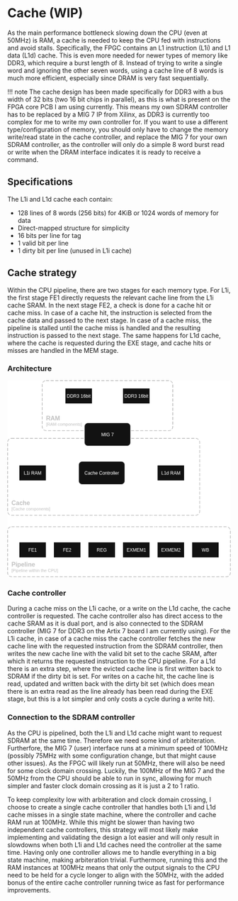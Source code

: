 # Cache (WIP)

As the main performance bottleneck slowing down the CPU (even at 50MHz) is RAM, a cache is needed to keep the CPU fed with instructions and avoid stalls. Specifically, the FPGC contains an L1 instruction (L1i) and L1 data (L1d) cache. This is even more needed for newer types of memory like DDR3, which require a burst length of 8. Instead of trying to write a single word and ignoring the other seven words, using a cache line of 8 words is much more efficient, especially since DRAM is very fast sequentially.

!!! note
    The cache design has been made specifically for DDR3 with a bus width of 32 bits (two 16 bit chips in parallel), as this is what is present on the FPGA core PCB I am using currently. This means my own SDRAM controller has to be replaced by a MIG 7 IP from Xilinx, as DDR3 is currently too complex for me to write my own controller for. If you want to use a different type/configuration of memory, you should only have to change the memory write/read state in the cache controller, and replace the MIG 7 for your own SDRAM controller, as the controller will only do a simple 8 word burst read or write when the DRAM interface indicates it is ready to receive a command.

## Specifications

The L1i and L1d cache each contain:

- 128 lines of 8 words (256 bits) for 4KiB or 1024 words of memory for data
- Direct-mapped structure for simplicity
- 16 bits per line for tag
- 1 valid bit per line
- 1 dirty bit per line (unused in L1i cache)

## Cache strategy

Within the CPU pipeline, there are two stages for each memory type. For L1i, the first stage FE1 directly requests the relevant cache line from the L1i cache SRAM. In the next stage FE2, a check is done for a cache hit or cache miss. In case of a cache hit, the instruction is selected from the cache data and passed to the next stage. In case of a cache miss, the pipeline is stalled until the cache miss is handled and the resulting instruction is passed to the next stage. The same happens for L1d cache, where the cache is requested during the EXE stage, and cache hits or misses are handled in the MEM stage.

### Architecture

![cache_arch](../../images/cache_arch.png)

### Cache controller

During a cache miss on the L1i cache, or a write on the L1d cache, the cache controller is requested. The cache controller also has direct access to the cache SRAM as it is dual port, and is also connected to the SDRAM controller (MIG 7 for DDR3 on the Artix 7 board I am currently using). For the L1i cache, in case of a cache miss the cache controller fetches the new cache line with the requested instruction from the SDRAM controller, then writes the new cache line with the valid bit set to the cache SRAM, after which it returns the requested instruction to the CPU pipeline. For a L1d there is an extra step, where the evicted cache line is first written back to SDRAM if the dirty bit is set. For writes on a cache hit, the cache line is read, updated and written back with the dirty bit set (which does mean there is an extra read as the line already has been read during the EXE stage, but this is a lot simpler and only costs a cycle during a write hit).

### Connection to the SDRAM controller

As the CPU is pipelined, both the L1i and L1d cache might want to request SDRAM at the same time. Therefore we need some kind of arbiteration. Furtherfore, the MIG 7 (user) interface runs at a minimum speed of 100MHz (possibly 75MHz with some configuration change, but that might cause other issues). As the FPGC will likely run at 50MHz, there will also be need for some clock domain crossing. Luckily, the 100MHz of the MIG 7 and the 50MHz from the CPU should be able to run in sync, allowing for much simpler and faster clock domain crossing as it is just a 2 to 1 ratio.

To keep complexity low with arbiteration and clock domain crossing, I choose to create a single cache controller that handles both L1i and L1d cache misses in a single state machine, where the controller and cache RAM run at 100MHz. While this might be slower than having two independent cache controllers, this strategy will most likely make implementing and validating the design a lot easier and will only result in slowdowns when both L1i and L1d caches need the controller at the same time. Having only one controller allows me to handle everything in a big state machine, making arbiteration trivial. Furthermore, running this and the RAM instances at 100MHz means that only the output signals to the CPU need to be held for a cycle longer to align with the 50MHz, with the added bonus of the entire cache controller running twice as fast for performance improvements.
